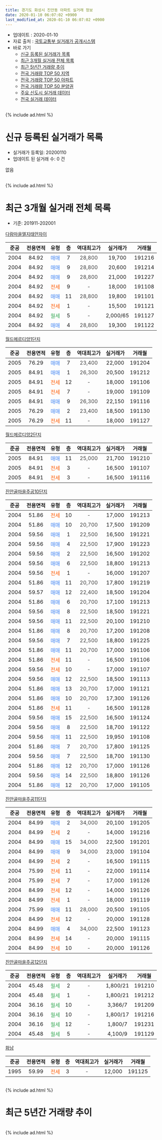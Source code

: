 ```yaml
---
title: 경기도 화성시 진안동 아파트 실거래 정보
date: 2020-01-10 06:07:02 +0900
last_modified_at: 2020-01-10 06:07:02 +0900
---
```


* 업데이트 : 2020-01-10
* 자료 출처 : [국토교통부 실거래가 공개시스템](http://rt.molit.go.kr)
* 바로 가기
    * [신규 등록된 실거래가 목록](#신규-등록된-실거래가-목록)
    * [최근 3개월 실거래 전체 목록](#최근-3개월-실거래-전체-목록)
    * [최근 5년간 거래량 추이](#최근-5년간-거래량-추이)
    * [전국 거래량 TOP 50 지역](https://inasie.github.io/apt-trade-info/최근-3개월-전국에서-가장-거래가-많이-발생한-지역)
    * [전국 거래량 TOP 50 아파트](https://inasie.github.io/apt-trade-info/최근-3개월-전국에서-가장-거래가-많이-발생한-아파트)
    * [전국 거래량 TOP 50 분양권](https://inasie.github.io/apt-trade-info/최근-3개월-전국에서-가장-거래가-많이-발생한-분양권)
    * [주요 신도시 실거래 데이터](https://inasie.github.io/apt-trade-info/주요-신도시)
    * [전국 실거래 데이터](https://inasie.github.io/apt-trade-info/전국)
<br>
{% include ad.html %}
<br>

# 신규 등록된 실거래가 목록
* 실거래가 등록일: 20200110
* 업데이트 된 실거래 수: 0 건

없음

<br>
{% include ad.html %}
<br>

# 최근 3개월 실거래 전체 목록
* 기준: 201911-202001


[다람마을엘지태안자이](https://search.naver.com/search.naver?query=%EA%B2%BD%EA%B8%B0%EB%8F%84+%ED%99%94%EC%84%B1%EC%8B%9C+%EC%A7%84%EC%95%88%EB%8F%99+%EB%8B%A4%EB%9E%8C%EB%A7%88%EC%9D%84%EC%97%98%EC%A7%80%ED%83%9C%EC%95%88%EC%9E%90%EC%9D%B4)

|준공|전용면적|유형|층|역대최고가|실거래가|거래월|
|:---:|:---:|:---:|:---:|:---:|:---:|:---:|
|2004|84.92|<span style="color:#4285f3">매매</span>|7|<span style="color:#444444">28,800</span>|19,700|191216|
|2004|84.92|<span style="color:#4285f3">매매</span>|9|<span style="color:#444444">28,800</span>|20,600|191214|
|2004|84.92|<span style="color:#4285f3">매매</span>|9|<span style="color:#444444">28,800</span>|21,000|191227|
|2004|84.92|<span style="color:#ff5a00">전세</span>|9|<span style="color:#444444">-</span>|18,000|191108|
|2004|84.92|<span style="color:#4285f3">매매</span>|11|<span style="color:#444444">28,800</span>|19,800|191101|
|2004|84.92|<span style="color:#ff5a00">전세</span>|1|<span style="color:#444444">-</span>|15,500|191121|
|2004|84.92|<span style="color:#34a853">월세</span>|5|<span style="color:#444444">-</span>|2,000/65|191127|
|2004|84.92|<span style="color:#4285f3">매매</span>|4|<span style="color:#444444">28,800</span>|19,300|191122|

[월드메르디앙1단지](https://search.naver.com/search.naver?query=%EA%B2%BD%EA%B8%B0%EB%8F%84+%ED%99%94%EC%84%B1%EC%8B%9C+%EC%A7%84%EC%95%88%EB%8F%99+%EC%9B%94%EB%93%9C%EB%A9%94%EB%A5%B4%EB%94%94%EC%95%991%EB%8B%A8%EC%A7%80)

|준공|전용면적|유형|층|역대최고가|실거래가|거래월|
|:---:|:---:|:---:|:---:|:---:|:---:|:---:|
|2005|76.29|<span style="color:#4285f3">매매</span>|7|<span style="color:#444444">23,400</span>|22,000|191204|
|2005|84.91|<span style="color:#4285f3">매매</span>|1|<span style="color:#444444">26,300</span>|20,500|191212|
|2005|84.91|<span style="color:#ff5a00">전세</span>|12|<span style="color:#444444">-</span>|18,000|191106|
|2005|84.91|<span style="color:#ff5a00">전세</span>|7|<span style="color:#444444">-</span>|19,000|191109|
|2005|84.91|<span style="color:#4285f3">매매</span>|9|<span style="color:#444444">26,300</span>|22,150|191116|
|2005|76.29|<span style="color:#4285f3">매매</span>|2|<span style="color:#444444">23,400</span>|18,500|191130|
|2005|76.29|<span style="color:#ff5a00">전세</span>|11|<span style="color:#444444">-</span>|18,000|191127|

[월드메르디앙2단지](https://search.naver.com/search.naver?query=%EA%B2%BD%EA%B8%B0%EB%8F%84+%ED%99%94%EC%84%B1%EC%8B%9C+%EC%A7%84%EC%95%88%EB%8F%99+%EC%9B%94%EB%93%9C%EB%A9%94%EB%A5%B4%EB%94%94%EC%95%992%EB%8B%A8%EC%A7%80)

|준공|전용면적|유형|층|역대최고가|실거래가|거래월|
|:---:|:---:|:---:|:---:|:---:|:---:|:---:|
|2005|84.91|<span style="color:#4285f3">매매</span>|11|<span style="color:#444444">25,000</span>|21,700|191210|
|2005|84.91|<span style="color:#ff5a00">전세</span>|3|<span style="color:#444444">-</span>|16,500|191107|
|2005|84.91|<span style="color:#ff5a00">전세</span>|3|<span style="color:#444444">-</span>|16,500|191116|

[진안골마을주공10단지](https://search.naver.com/search.naver?query=%EA%B2%BD%EA%B8%B0%EB%8F%84+%ED%99%94%EC%84%B1%EC%8B%9C+%EC%A7%84%EC%95%88%EB%8F%99+%EC%A7%84%EC%95%88%EA%B3%A8%EB%A7%88%EC%9D%84%EC%A3%BC%EA%B3%B510%EB%8B%A8%EC%A7%80)

|준공|전용면적|유형|층|역대최고가|실거래가|거래월|
|:---:|:---:|:---:|:---:|:---:|:---:|:---:|
|2004|51.86|<span style="color:#ff5a00">전세</span>|10|<span style="color:#444444">-</span>|17,000|191213|
|2004|51.86|<span style="color:#4285f3">매매</span>|10|<span style="color:#444444">20,700</span>|17,500|191209|
|2004|59.56|<span style="color:#4285f3">매매</span>|1|<span style="color:#444444">22,500</span>|16,500|191221|
|2004|59.56|<span style="color:#4285f3">매매</span>|4|<span style="color:#444444">22,500</span>|17,900|191223|
|2004|59.56|<span style="color:#4285f3">매매</span>|2|<span style="color:#444444">22,500</span>|16,500|191202|
|2004|59.56|<span style="color:#4285f3">매매</span>|6|<span style="color:#444444">22,500</span>|18,800|191213|
|2004|59.56|<span style="color:#ff5a00">전세</span>|1|<span style="color:#444444">-</span>|16,000|191207|
|2004|51.86|<span style="color:#4285f3">매매</span>|11|<span style="color:#444444">20,700</span>|17,800|191219|
|2004|59.57|<span style="color:#4285f3">매매</span>|12|<span style="color:#444444">22,400</span>|18,500|191204|
|2004|51.86|<span style="color:#4285f3">매매</span>|6|<span style="color:#444444">20,700</span>|17,100|191213|
|2004|59.56|<span style="color:#4285f3">매매</span>|8|<span style="color:#444444">22,500</span>|18,500|191221|
|2004|59.56|<span style="color:#4285f3">매매</span>|11|<span style="color:#444444">22,500</span>|20,100|191210|
|2004|51.86|<span style="color:#4285f3">매매</span>|8|<span style="color:#444444">20,700</span>|17,200|191208|
|2004|59.56|<span style="color:#4285f3">매매</span>|7|<span style="color:#444444">22,500</span>|18,800|191225|
|2004|51.86|<span style="color:#4285f3">매매</span>|11|<span style="color:#444444">20,700</span>|17,000|191106|
|2004|51.86|<span style="color:#ff5a00">전세</span>|11|<span style="color:#444444">-</span>|16,500|191106|
|2004|59.56|<span style="color:#ff5a00">전세</span>|10|<span style="color:#444444">-</span>|17,000|191107|
|2004|59.56|<span style="color:#4285f3">매매</span>|12|<span style="color:#444444">22,500</span>|18,500|191113|
|2004|51.86|<span style="color:#4285f3">매매</span>|13|<span style="color:#444444">20,700</span>|17,000|191121|
|2004|51.86|<span style="color:#4285f3">매매</span>|10|<span style="color:#444444">20,700</span>|17,300|191126|
|2004|51.86|<span style="color:#ff5a00">전세</span>|11|<span style="color:#444444">-</span>|16,500|191128|
|2004|59.56|<span style="color:#4285f3">매매</span>|15|<span style="color:#444444">22,500</span>|16,500|191124|
|2004|59.56|<span style="color:#4285f3">매매</span>|8|<span style="color:#444444">22,500</span>|18,700|191122|
|2004|59.56|<span style="color:#4285f3">매매</span>|11|<span style="color:#444444">22,500</span>|19,950|191108|
|2004|51.86|<span style="color:#4285f3">매매</span>|7|<span style="color:#444444">20,700</span>|17,800|191125|
|2004|59.56|<span style="color:#4285f3">매매</span>|7|<span style="color:#444444">22,500</span>|18,700|191130|
|2004|51.86|<span style="color:#4285f3">매매</span>|12|<span style="color:#444444">20,700</span>|17,000|191126|
|2004|59.56|<span style="color:#4285f3">매매</span>|14|<span style="color:#444444">22,500</span>|18,800|191126|
|2004|51.86|<span style="color:#4285f3">매매</span>|12|<span style="color:#444444">20,700</span>|17,000|191105|


<script async src="//pagead2.googlesyndication.com/pagead/js/adsbygoogle.js"></script>
<!-- 기본 -->
<ins class="adsbygoogle"
     style="display:block"
     data-ad-client="ca-pub-2446590836940007"
     data-ad-slot="1659523306"
     data-ad-format="auto"
     data-full-width-responsive="true"></ins>
<script>
(adsbygoogle = window.adsbygoogle || []).push({});
</script>


[진안골마을주공11단지](https://search.naver.com/search.naver?query=%EA%B2%BD%EA%B8%B0%EB%8F%84+%ED%99%94%EC%84%B1%EC%8B%9C+%EC%A7%84%EC%95%88%EB%8F%99+%EC%A7%84%EC%95%88%EA%B3%A8%EB%A7%88%EC%9D%84%EC%A3%BC%EA%B3%B511%EB%8B%A8%EC%A7%80)

|준공|전용면적|유형|층|역대최고가|실거래가|거래월|
|:---:|:---:|:---:|:---:|:---:|:---:|:---:|
|2004|84.99|<span style="color:#4285f3">매매</span>|2|<span style="color:#444444">34,000</span>|20,100|191205|
|2004|84.99|<span style="color:#ff5a00">전세</span>|2|<span style="color:#444444">-</span>|14,000|191216|
|2004|84.99|<span style="color:#4285f3">매매</span>|15|<span style="color:#444444">34,000</span>|22,500|191201|
|2004|84.99|<span style="color:#4285f3">매매</span>|9|<span style="color:#444444">34,000</span>|23,000|191104|
|2004|84.99|<span style="color:#ff5a00">전세</span>|2|<span style="color:#444444">-</span>|16,500|191115|
|2004|75.99|<span style="color:#ff5a00">전세</span>|11|<span style="color:#444444">-</span>|22,000|191114|
|2004|75.99|<span style="color:#ff5a00">전세</span>|7|<span style="color:#444444">-</span>|17,000|191126|
|2004|84.99|<span style="color:#ff5a00">전세</span>|12|<span style="color:#444444">-</span>|14,000|191126|
|2004|84.99|<span style="color:#ff5a00">전세</span>|1|<span style="color:#444444">-</span>|18,000|191119|
|2004|75.99|<span style="color:#4285f3">매매</span>|11|<span style="color:#444444">28,000</span>|20,500|191105|
|2004|84.99|<span style="color:#ff5a00">전세</span>|12|<span style="color:#444444">-</span>|20,000|191128|
|2004|84.99|<span style="color:#4285f3">매매</span>|4|<span style="color:#444444">34,000</span>|22,500|191123|
|2004|84.99|<span style="color:#ff5a00">전세</span>|14|<span style="color:#444444">-</span>|20,000|191115|
|2004|84.99|<span style="color:#ff5a00">전세</span>|10|<span style="color:#444444">-</span>|20,000|191126|

[진안골마을주공12단지](https://search.naver.com/search.naver?query=%EA%B2%BD%EA%B8%B0%EB%8F%84+%ED%99%94%EC%84%B1%EC%8B%9C+%EC%A7%84%EC%95%88%EB%8F%99+%EC%A7%84%EC%95%88%EA%B3%A8%EB%A7%88%EC%9D%84%EC%A3%BC%EA%B3%B512%EB%8B%A8%EC%A7%80)

|준공|전용면적|유형|층|역대최고가|실거래가|거래월|
|:---:|:---:|:---:|:---:|:---:|:---:|:---:|
|2004|45.48|<span style="color:#34a853">월세</span>|2|<span style="color:#444444">-</span>|1,800/21|191210|
|2004|45.48|<span style="color:#34a853">월세</span>|1|<span style="color:#444444">-</span>|1,800/21|191212|
|2004|36.16|<span style="color:#34a853">월세</span>|10|<span style="color:#444444">-</span>|3,366/7|191209|
|2004|36.16|<span style="color:#34a853">월세</span>|10|<span style="color:#444444">-</span>|1,800/17|191216|
|2004|36.16|<span style="color:#34a853">월세</span>|12|<span style="color:#444444">-</span>|1,800/7|191231|
|2004|45.48|<span style="color:#34a853">월세</span>|5|<span style="color:#444444">-</span>|4,100/9|191129|

[화남](https://search.naver.com/search.naver?query=%EA%B2%BD%EA%B8%B0%EB%8F%84+%ED%99%94%EC%84%B1%EC%8B%9C+%EC%A7%84%EC%95%88%EB%8F%99+%ED%99%94%EB%82%A8)

|준공|전용면적|유형|층|역대최고가|실거래가|거래월|
|:---:|:---:|:---:|:---:|:---:|:---:|:---:|
|1995|59.99|<span style="color:#ff5a00">전세</span>|3|<span style="color:#444444">-</span>|12,000|191125|


<br>
{% include ad.html %}
<br>

# 최근 5년간 거래량 추이


<div style="width:100%;">
    <canvas id="deal_progress" height="200"></canvas>
</div>

<script>
new Chart(document.getElementById("deal_progress"), {
    type: 'line',
    data: {
        labels: ['201501','201502','201503','201504','201505','201506','201507','201508','201509','201510','201511','201512','201601','201602','201603','201604','201605','201606','201607','201608','201609','201610','201611','201612','201701','201702','201703','201704','201705','201706','201707','201708','201709','201710','201711','201712','201801','201802','201803','201804','201805','201806','201807','201808','201809','201810','201811','201812','201901','201902','201903','201904','201905','201906','201907','201908','201909','201910','201911','201912','202001'],
        datasets: [{
            label: '매매',
            pointRadius: 1,
            data: [40, 28, 43, 35, 32, 19, 25, 20, 21, 26, 27, 14, 12, 12, 31, 19, 29, 24, 28, 34, 21, 28, 24, 18, 11, 22, 17, 14, 25, 19, 13, 15, 10, 7, 8, 15, 19, 7, 25, 12, 8, 17, 13, 12, 10, 13, 9, 13, 9, 13, 14, 15, 12, 4, 10, 14, 10, 27, 19, 20, 0],
            borderColor: "rgba(255, 201, 14, 1)",
            backgroundColor: "rgba(255, 201, 14, 0.5)",
            fill: false,
            lineTension: 0
        },{
            label: '전월세',
            pointRadius: 1,
            data: [38, 20, 34, 19, 22, 18, 22, 18, 25, 18, 14, 14, 22, 20, 18, 22, 19, 18, 23, 20, 16, 15, 19, 25, 21, 22, 19, 26, 15, 22, 18, 16, 15, 9, 9, 16, 17, 14, 26, 6, 19, 21, 12, 21, 24, 24, 13, 19, 17, 18, 34, 25, 13, 19, 24, 24, 18, 24, 21, 8, 0],
            borderColor: "rgba(0, 141, 185, 1)",
            backgroundColor: "rgba(0, 141, 185, 0.5)",
            fill: false,
            lineTension: 0
        }
        ]
    },
    options: {
        responsive: true,
        title: {
            display: false
        },
        tooltips: {
            mode: 'index',
            intersect: false
        },
        hover: {
            mode: 'nearest',
            intersect: true
        },
        scales: {
            xAxes: [{
                display: true,
                scaleLabel: {
                    display: true,
                    labelString: '년/월'
                }
            }],
            yAxes: [{
                display: true,
                ticks: {
                    suggestedMin: 0,
                },
                scaleLabel: {
                    display: true,
                    labelString: '실거래 수'
                }
            }]
        }
    }
});

</script>


<br>
{% include ad.html %}
<br>

